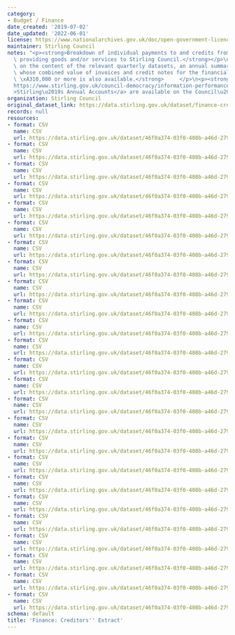 ```yaml
---
category:
- Budget / Finance
date_created: '2019-07-02'
date_updated: '2022-06-01'
license: https://www.nationalarchives.gov.uk/doc/open-government-licence/version/3/
maintainer: Stirling Council
notes: "<p><strong>Breakdown of individual payments to and credits from suppliers\
  \ providing goods and/or services to Stirling Council.</strong></p>\n<p><strong>Based\
  \ on the content of the relevant quarterly datasets, an annual summary of suppliers\
  \ whose combined value of invoices and credit notes for the financial year totals\
  \ \xA310,000 or more is also available.</strong>     </p>\n<p><strong><a href=\"\
  https://www.stirling.gov.uk/council-democracy/information-performance-statistics/annual-accounts/\"\
  >Stirling\u2019s Annual Accounts</a> are available on the Council\u2019s website.</strong></p>"
organization: Stirling Council
original_dataset_link: https://data.stirling.gov.uk/dataset/finance-creditors-extract
records: null
resources:
- format: CSV
  name: CSV
  url: https://data.stirling.gov.uk/dataset/46f0a374-03f0-408b-a46d-27953b0551f6/resource/9b84334c-0390-486f-95e0-e1a80c248eda/download/20220531-stirling-council-creditors-extract-30.06.2017-q1-fye-2018.csv
- format: CSV
  name: CSV
  url: https://data.stirling.gov.uk/dataset/46f0a374-03f0-408b-a46d-27953b0551f6/resource/30b2e6fb-8e89-40a6-b2fc-cd8d21113a3c/download/20220531-stirling-council-creditors-extract-30.09.2017-q2-fye-2018.csv
- format: CSV
  name: CSV
  url: https://data.stirling.gov.uk/dataset/46f0a374-03f0-408b-a46d-27953b0551f6/resource/a4762ac0-a085-4dde-94bf-f91d75a8f121/download/20220531-stirling-council-creditors-extract-31.12.2017-q3-fye-2018.csv
- format: CSV
  name: CSV
  url: https://data.stirling.gov.uk/dataset/46f0a374-03f0-408b-a46d-27953b0551f6/resource/89995028-11e5-46bc-aee6-653771899986/download/20220531-stirling-council-creditors-extract-31.03.2018-q4-fye-2018.csv
- format: CSV
  name: CSV
  url: https://data.stirling.gov.uk/dataset/46f0a374-03f0-408b-a46d-27953b0551f6/resource/8b8d79da-9981-4f73-8999-22217a9d5834/download/20220531-stirling-council-creditors-extract-10k-plus-fye-2018.csv
- format: CSV
  name: CSV
  url: https://data.stirling.gov.uk/dataset/46f0a374-03f0-408b-a46d-27953b0551f6/resource/915e792a-ded0-4563-a028-a81d2d8ab305/download/20220531-stirling-council-creditors-extract-30.06.2018-q1-fye-2019.csv
- format: CSV
  name: CSV
  url: https://data.stirling.gov.uk/dataset/46f0a374-03f0-408b-a46d-27953b0551f6/resource/0a6543a6-a624-477a-8981-493b659f7764/download/20220531-stirling-council-creditors-extract-30.09.2018-q2-fye-2019.csv
- format: CSV
  name: CSV
  url: https://data.stirling.gov.uk/dataset/46f0a374-03f0-408b-a46d-27953b0551f6/resource/3f2633ca-a720-42ab-b149-34b9aad2daba/download/20220531-stirling-council-creditors-extract-31.12.2018-q3-fye-2019.csv
- format: CSV
  name: CSV
  url: https://data.stirling.gov.uk/dataset/46f0a374-03f0-408b-a46d-27953b0551f6/resource/05a31993-7e92-42c6-8911-115a1bdf627b/download/20220531-stirling-council-creditors-extract-31.03.2019-q4-fye-2019.csv
- format: CSV
  name: CSV
  url: https://data.stirling.gov.uk/dataset/46f0a374-03f0-408b-a46d-27953b0551f6/resource/d779927b-0772-405b-a4ef-814d6526d6cc/download/20220531-stirling-council-creditors-extract-10k-plus-fye-2019.csv
- format: CSV
  name: CSV
  url: https://data.stirling.gov.uk/dataset/46f0a374-03f0-408b-a46d-27953b0551f6/resource/8129a3cd-1aca-448f-a145-5450f518ba8b/download/20220531-stirling-council-creditors-extract-30.06.2019-q1-fye-2020.csv
- format: CSV
  name: CSV
  url: https://data.stirling.gov.uk/dataset/46f0a374-03f0-408b-a46d-27953b0551f6/resource/6f8b6632-9647-407f-b78e-e7179e77ca41/download/20220531-stirling-council-creditors-extract-30.09.2020-q2-fye-2021.csv
- format: CSV
  name: CSV
  url: https://data.stirling.gov.uk/dataset/46f0a374-03f0-408b-a46d-27953b0551f6/resource/29de7f1c-84c7-47d6-bdda-8165ca6712eb/download/20220531-stirling-council-creditors-extract-31.12.2019-q3-fye-2020.csv
- format: CSV
  name: CSV
  url: https://data.stirling.gov.uk/dataset/46f0a374-03f0-408b-a46d-27953b0551f6/resource/4f034408-271b-4096-9d97-34b617e41889/download/20220531-stirling-council-creditors-extract-31.03.2020-q4-fye-2020.csv
- format: CSV
  name: CSV
  url: https://data.stirling.gov.uk/dataset/46f0a374-03f0-408b-a46d-27953b0551f6/resource/815178e0-b61c-439e-ad01-594b6266165b/download/20220531-stirling-council-creditors-extract-10k-plus-fye-2020.csv
- format: CSV
  name: CSV
  url: https://data.stirling.gov.uk/dataset/46f0a374-03f0-408b-a46d-27953b0551f6/resource/e35bc319-878c-4c13-bee4-f0ce295c6d80/download/20220531-stirling-council-creditors-extract-30.06.2020-q1-fye-2021.csv
- format: CSV
  name: CSV
  url: https://data.stirling.gov.uk/dataset/46f0a374-03f0-408b-a46d-27953b0551f6/resource/432d8ac0-8d5a-4901-8461-7cbe777e5fcb/download/20220531-stirling-council-creditors-extract-30.09.2020-q2-fye-2021.csv
- format: CSV
  name: CSV
  url: https://data.stirling.gov.uk/dataset/46f0a374-03f0-408b-a46d-27953b0551f6/resource/54b758cd-773c-40af-81fe-34f18688f847/download/20220531-stirling-council-creditors-extract-31.12.2020-q3-fye-2021.csv
- format: CSV
  name: CSV
  url: https://data.stirling.gov.uk/dataset/46f0a374-03f0-408b-a46d-27953b0551f6/resource/941902ff-4486-4298-aa45-21673b52436d/download/20220531-stirling-council-creditors-extract-31.03.2021-q4-fye-2021.csv
- format: CSV
  name: CSV
  url: https://data.stirling.gov.uk/dataset/46f0a374-03f0-408b-a46d-27953b0551f6/resource/9fb5bf3f-8a35-44d3-b655-a29db485db93/download/20220531-stirling-council-creditors-extract-10k-plus-fye-2021.csv
- format: CSV
  name: CSV
  url: https://data.stirling.gov.uk/dataset/46f0a374-03f0-408b-a46d-27953b0551f6/resource/de3d029a-e2a2-4b99-b860-58086b7eeb68/download/20220531-stirling-council-creditors-extract-30.06.2021-q1-fye-2022.csv
- format: CSV
  name: CSV
  url: https://data.stirling.gov.uk/dataset/46f0a374-03f0-408b-a46d-27953b0551f6/resource/3de6fefa-22ac-4d28-a941-872b3557ff0c/download/20220531-stirling-council-creditors-extract-30.09.2021-q2-fye-2022.csv
- format: CSV
  name: CSV
  url: https://data.stirling.gov.uk/dataset/46f0a374-03f0-408b-a46d-27953b0551f6/resource/a95d601a-9e6c-46e6-979d-757b34c27edd/download/20220531-stirling-council-creditors-extract-31.12.2021-q3-fye-2022.csv
- format: CSV
  name: CSV
  url: https://data.stirling.gov.uk/dataset/46f0a374-03f0-408b-a46d-27953b0551f6/resource/25be17ca-f730-4830-b67c-cf8d77e6865a/download/20220531-stirling-council-creditors-extract-31.03.2022-q4-fye-2022.csv
- format: CSV
  name: CSV
  url: https://data.stirling.gov.uk/dataset/46f0a374-03f0-408b-a46d-27953b0551f6/resource/d737ca34-62ae-487f-aa9d-319103767d41/download/20220531-stirling-council-creditors-extract-10k-plus-fye-2022.csv
schema: default
title: 'Finance: Creditors'' Extract'
---
```

